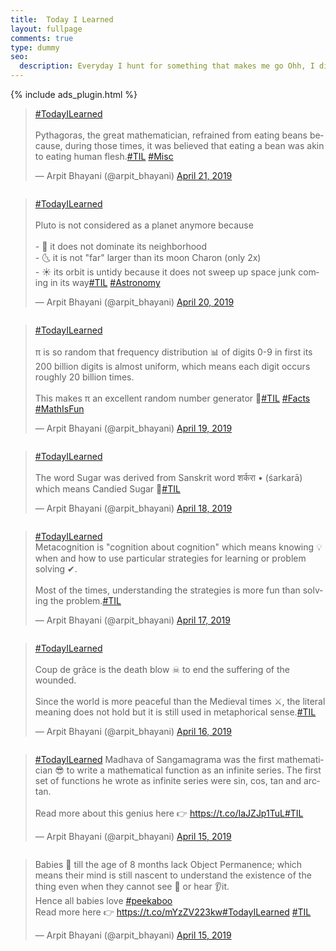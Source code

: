 ```yaml
---
title:  Today I Learned
layout: fullpage
comments: true
type: dummy
seo:
  description: Everyday I hunt for something that makes me go Ohh, I didn't know that. All of it can be found here.
---
```


<div class="ui hidden divider"></div>
{% include ads_plugin.html %}

<div class="ui three column stackable grid">
<!-- NEW TWEET GOES HERE -->
<div class="ui column"><blockquote class="twitter-tweet"><p lang="en" dir="ltr"><a href="https://twitter.com/hashtag/TodayILearned?src=hash&amp;ref_src=twsrc%5Etfw">#TodayILearned</a><br><br>Pythagoras, the great mathematician, refrained from eating beans because, during those times, it was believed that eating a bean was akin to eating human flesh.<a href="https://twitter.com/hashtag/TIL?src=hash&amp;ref_src=twsrc%5Etfw">#TIL</a> <a href="https://twitter.com/hashtag/Misc?src=hash&amp;ref_src=twsrc%5Etfw">#Misc</a></p>&mdash; Arpit Bhayani (@arpit_bhayani) <a href="https://twitter.com/arpit_bhayani/status/1119805455419621377?ref_src=twsrc%5Etfw">April 21, 2019</a></blockquote> <script async src="https://platform.twitter.com/widgets.js" charset="utf-8"></script> </div>
<div class="ui column"><blockquote class="twitter-tweet"><p lang="en" dir="ltr"><a href="https://twitter.com/hashtag/TodayILearned?src=hash&amp;ref_src=twsrc%5Etfw">#TodayILearned</a><br><br>Pluto is not considered as a planet anymore because<br><br> - 💪 it does not dominate its neighborhood <br> - 🌜 it is not &quot;far&quot; larger than its moon Charon (only 2x)<br> - ☀ its orbit is untidy because it does not sweep up space junk coming in its way<a href="https://twitter.com/hashtag/TIL?src=hash&amp;ref_src=twsrc%5Etfw">#TIL</a> <a href="https://twitter.com/hashtag/Astronomy?src=hash&amp;ref_src=twsrc%5Etfw">#Astronomy</a></p>&mdash; Arpit Bhayani (@arpit_bhayani) <a href="https://twitter.com/arpit_bhayani/status/1119443068036448257?ref_src=twsrc%5Etfw">April 20, 2019</a></blockquote> <script async src="https://platform.twitter.com/widgets.js" charset="utf-8"></script> </div>
<div class="ui column"><blockquote class="twitter-tweet"><p lang="en" dir="ltr"><a href="https://twitter.com/hashtag/TodayILearned?src=hash&amp;ref_src=twsrc%5Etfw">#TodayILearned</a><br><br>π is so random that frequency distribution 📊 of digits 0-9 in first its 200 billion digits is almost uniform, which means each digit occurs roughly 20 billion times.<br><br>This makes π an excellent random number generator 🔢<a href="https://twitter.com/hashtag/TIL?src=hash&amp;ref_src=twsrc%5Etfw">#TIL</a> <a href="https://twitter.com/hashtag/Facts?src=hash&amp;ref_src=twsrc%5Etfw">#Facts</a> <a href="https://twitter.com/hashtag/MathIsFun?src=hash&amp;ref_src=twsrc%5Etfw">#MathIsFun</a></p>&mdash; Arpit Bhayani (@arpit_bhayani) <a href="https://twitter.com/arpit_bhayani/status/1119080679763894272?ref_src=twsrc%5Etfw">April 19, 2019</a></blockquote> <script async src="https://platform.twitter.com/widgets.js" charset="utf-8"></script> </div>
<div class="ui column"><blockquote class="twitter-tweet"><p lang="und" dir="ltr"><a href="https://twitter.com/hashtag/TodayILearned?src=hash&amp;ref_src=twsrc%5Etfw">#TodayILearned</a><br><br>The word Sugar was derived from Sanskrit word शर्करा • (śarkarā) which means Candied Sugar 🍬<a href="https://twitter.com/hashtag/TIL?src=hash&amp;ref_src=twsrc%5Etfw">#TIL</a></p>&mdash; Arpit Bhayani (@arpit_bhayani) <a href="https://twitter.com/arpit_bhayani/status/1118719210367012864?ref_src=twsrc%5Etfw">April 18, 2019</a></blockquote> <script async src="https://platform.twitter.com/widgets.js" charset="utf-8"></script> </div>
<div class="ui column"><blockquote class="twitter-tweet"><p lang="en" dir="ltr"><a href="https://twitter.com/hashtag/TodayILearned?src=hash&amp;ref_src=twsrc%5Etfw">#TodayILearned</a><br>Metacognition is &quot;cognition about cognition&quot; which means knowing 💡 when and how to use particular strategies for learning or problem solving ✔.<br><br>Most of the times, understanding the strategies is more fun than solving the problem.<a href="https://twitter.com/hashtag/TIL?src=hash&amp;ref_src=twsrc%5Etfw">#TIL</a></p>&mdash; Arpit Bhayani (@arpit_bhayani) <a href="https://twitter.com/arpit_bhayani/status/1118346383331696640?ref_src=twsrc%5Etfw">April 17, 2019</a></blockquote> <script async src="https://platform.twitter.com/widgets.js" charset="utf-8"></script> </div>
<div class="ui column"><blockquote class="twitter-tweet"><p lang="en" dir="ltr"><a href="https://twitter.com/hashtag/TodayILearned?src=hash&amp;ref_src=twsrc%5Etfw">#TodayILearned</a><br><br>Coup de grâce is the death blow ☠ to end the suffering of the wounded.<br><br>Since the world is more peaceful than the Medieval times ⚔, the literal meaning does not hold but it is still used in metaphorical sense.<a href="https://twitter.com/hashtag/TIL?src=hash&amp;ref_src=twsrc%5Etfw">#TIL</a></p>&mdash; Arpit Bhayani (@arpit_bhayani) <a href="https://twitter.com/arpit_bhayani/status/1118028067530612736?ref_src=twsrc%5Etfw">April 16, 2019</a></blockquote> <script async src="https://platform.twitter.com/widgets.js" charset="utf-8"></script> </div>
<div class="ui column"><blockquote class="twitter-tweet"><p lang="en" dir="ltr"><a href="https://twitter.com/hashtag/TodayILearned?src=hash&amp;ref_src=twsrc%5Etfw">#TodayILearned</a> Madhava of Sangamagrama was the first mathematician 😎 to write a mathematical function as an infinite series. The first set of functions he wrote as infinite series were sin, cos, tan and arctan.<br><br>Read more about this genius here 👉 <a href="https://t.co/IaJZJp1TuL">https://t.co/IaJZJp1TuL</a><a href="https://twitter.com/hashtag/TIL?src=hash&amp;ref_src=twsrc%5Etfw">#TIL</a></p>&mdash; Arpit Bhayani (@arpit_bhayani) <a href="https://twitter.com/arpit_bhayani/status/1117850074422415362?ref_src=twsrc%5Etfw">April 15, 2019</a></blockquote> <script async src="https://platform.twitter.com/widgets.js" charset="utf-8"></script> </div>
<div class="ui column"><blockquote class="twitter-tweet"><p lang="en" dir="ltr">Babies 👶 till the age of 8 months lack Object Permanence; which means their mind is still nascent to understand the existence of the thing even when they cannot see 👀 or hear 👂it.<br>Hence all babies love <a href="https://twitter.com/hashtag/peekaboo?src=hash&amp;ref_src=twsrc%5Etfw">#peekaboo</a><br>Read more here 👉 <a href="https://t.co/mYzZV223kw">https://t.co/mYzZV223kw</a><a href="https://twitter.com/hashtag/TodayILearned?src=hash&amp;ref_src=twsrc%5Etfw">#TodayILearned</a> <a href="https://twitter.com/hashtag/TIL?src=hash&amp;ref_src=twsrc%5Etfw">#TIL</a></p>&mdash; Arpit Bhayani (@arpit_bhayani) <a href="https://twitter.com/arpit_bhayani/status/1117647425848537088?ref_src=twsrc%5Etfw">April 15, 2019</a></blockquote> <script async src="https://platform.twitter.com/widgets.js" charset="utf-8"></script> </div>
</div>
